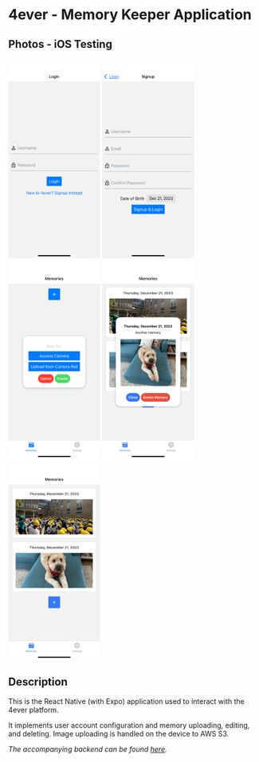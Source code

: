 # 4ever - Memory Keeper Application

## Photos - iOS Testing

<img src="./assets/IMG_5358.PNG" alt="Entry" height="400">
<img src="./assets/IMG_5359.PNG" alt="Signup" height="400">
<img src="./assets/IMG_5360.PNG" alt="Add" height="400">
<img src="./assets/IMG_5361.PNG" alt="View Memory" height="400">
<img src="./assets/IMG_5362.PNG" alt="Home Screen" height="400">

## Description

This is the React Native (with Expo) application used to interact with the 4ever platform.

It implements user account configuration and memory uploading, editing, and deleting. Image uploading is handled on the device to AWS S3.

_The accompanying backend can be found [here](https://github.com/jordynmindorff/4ever-api)._
